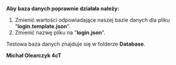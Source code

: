 **Aby baza danych poprawnie działała należy:**
1. Zmienić wartości odpowiadające naszej bazie danych dla pliku "**login.template.json**".
2. Zmienić nazwę pliku na "**login.json**".

Testowa baza danych znajduje się w folderze **Database**.

**Michał Olearczyk 4cT**